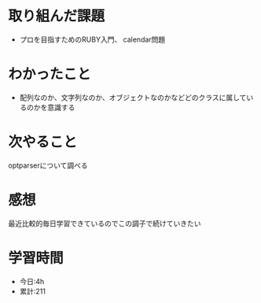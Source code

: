 # 取り組んだ課題
  - プロを目指すためのRUBY入門、 calendar問題
# わかったこと

  - 配列なのか、文字列なのか、オブジェクトなのかなどどのクラスに属しているのかを意識する
  
# 次やること
 optparserについて調べる
# 感想
最近比較的毎日学習できているのでこの調子で続けていきたい
# 学習時間
- 今日:4h
- 累計:211